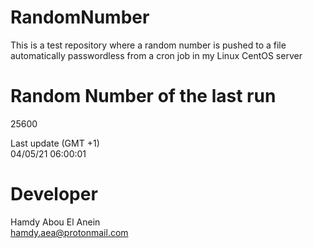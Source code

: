 # RandomNumber    
This is a test repository where a random number is pushed to a file automatically passwordless from a cron job in my Linux CentOS server    
# Random Number of the last run   
25600
      
Last update (GMT +1)    
04/05/21 06:00:01
# Developer    
Hamdy Abou El Anein   
hamdy.aea@protonmail.com
